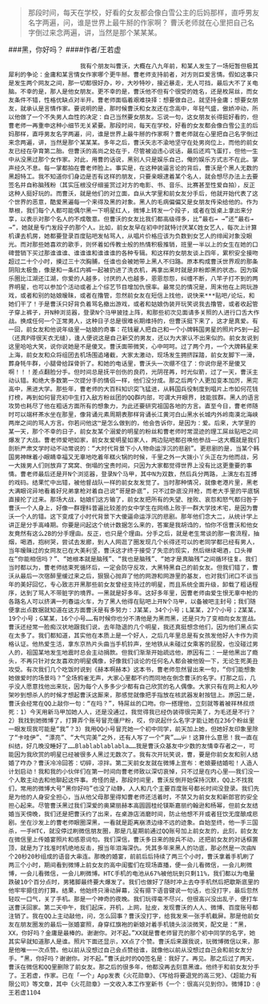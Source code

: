 > 那段时间，每天在学校，好看的女友都会像白雪公主的后妈那样，直呼男友名字两遍，问，谁是世界上最牛掰的作家啊？ 曹沃老师就在心里把自己名字倒过来念两遍，讲，当然是那个某某某。

###黑，你好吗？
####作者/王若虚

						我有个朋友叫曹沃，大概在八九年前，和某人发生了一场短暂但极其犀利的争论：金庸和某言情女作家哪个更牛掰。曹老师支持前者，对方则巨爱言情。假如这事只是发生两个网友之间，那一切都很好办，吵，大吵特吵，接近暴走，无人可挡，最后大不了关电脑。不幸的是，那人是他女朋友。更不幸的是，曹沃他不但有个很受的姓名，还是枚屌丝，而女友条件不错，性格优缺点对半开。曹老师面临着艰难抉择：想要做自己，就坚持金庸；想要女朋友，就承认是言情作家。要说明的是，那时候曹沃和女友还在念高中，年轻气盛，傲娇冲动，所以他做了一个不失男人血性的决定：自己当然要女朋友。忘说一句，这女朋友长得挺好看的，但曹老师一再重申这种小细节无关紧要。那段时间，每天在学校，好看的女友都会像白雪公主的后妈那样，直呼男友名字两遍，问，谁是世界上最牛掰的作家啊？曹老师就在心里把自己名字倒过来念两遍，讲，当然是那个某某某。多年之后，曹沃矢志不渝地坚守在处男岗位上，而他的前女友已经在孕育第二胎。但曹沃的高尚之处在于，尽管被迫违心说话，最后还鸡飞蛋打，但他一生中从没黑过那个女作家。对此，用曹的话说，黑别人只是娱乐自己，俺的娱乐方式志不在此。掌声经久不息。每一掌都拍在曹老师脸上。事实是，在这种装逼言论的背后，曹沃是个黑人无数的黑超特工。我不知道你们身边是否有这样的朋友，只要亲眼逮着某个名人，就会想尽办法上去要签名并自称脑残粉（其实压根没仔细鉴赏过对方的电影、书、音乐、比赛甚至性爱自拍），反正这种人挺好玩的。而曹沃，就是他们的对立面，自从大学里和前女友分手后，他就开始代表了这个世界的恶意，酷爱黑遍每一个来得及黑的对象。黑人的毛病偏偏又是女朋友传染给他的。作为草根，我们每个人都可能偶尔黑一下明星红人，微博上转发一个段子，或者在饭桌上拿出来分享，以表示对那个名人的不成敬意。但曹沃的女友比我们都高级得多，比“最右→ →”还“最右→ →”，她就是专门发段子的那个人。比如，前女友早在初中时就特讨厌某C姓女艺人，每次上计算机课去机房，她都要登录百度贴吧发帖骂人，从唱片价格应该为负数到女艺人的绯闻对象没眼光。而对那些她喜欢的歌手，则怀着如传教士般的热情积极推销，班里一半以上的女生在她的口碑营销下买过那谁谁谁、谁谁谁和谁谁谁的各种专辑。和这样的女朋友谈上四年，累积安全接吻超过二十个小时，摸过三十次胸脯，任谁也会被她带上黑人不归路。原本构成曹沃世界观的那条阴阳太极鱼，像是和一条红内裤一起被扔进了洗衣机，再拿出来时就是非粉即黑的状态。因为娱乐圈比江湖还江湖，你爱的人越多，讨厌的人也越多，恩恩怨怨，纠缠不断，八竿子打不到的两界明星，也可以参加个活动或者上个综艺节目增加仇恨率。最常见的情况是，周末他在上网玩游戏，或者和别的姑娘暧昧，或者在撸管，忽然前女友在短信上找他，说快来***贴吧/论坛，和她们干了！于是曹沃只好背负着骂名撤出游戏，或者和姑娘伪装开玩笑说我去撸管，或者收起管子穿上裤子，开N种浏览器，登录N个马甲披挂上阵，和那些初次见面请多关照的人进行口舌大作战。换成任何一个正常男人，这种日子总是很难长期维持的，但曹沃挺下来了，这才是真爱。有一回，前女友和他说年级里一姑娘的奇事：花钱雇人把自己和一个小牌韩国男星的照片PS到一起（还真P得很天衣无缝），逢人便说这是自己新交的男友，还以为大家认不出来似的。前女友说到这里哈哈大笑，说你说她是不是傻叉。曹沃面带微笑，心中呵呵。过了两个月，一个大牌韩星来上海，前女友和众将组团去机场围追堵截，大家太激动，现场发生拥挤踩踏，前女友脚下一滑，葬身牦牛群，小腿骨给踩骨折了。和她的电话里，曹沃头一次绷不住了：你说你是不是傻叉啊！！！差点翻脸分手。但时间总是抚平创伤的良药，光阴荏苒，时光似箭，过了一天，曹沃主动认错。和绝大多数第一次提分手的情侣一样，他们没分成。那之后两个人更加变本加厉，黑完高中，黑进大学。那些年，曹老师的大百科知识突飞猛进，从韩国兵役制度到唱片上市如何花钱打榜，再到如何冒充初中生打入敌方粉丝团的QQ群内部，可谓大开眼界，技能拔群。黑人的语言攻势也耗尽了他在粗话方面所有的想象力，为此还要研究祖国各地的方言。直至今日，曹老师随时可以端杯茶水坐在那里，像背诵元素周期表那样背诵长江黄河白山黑水长城内外岭南漠北海峡两岸之间的骂人方言。你若问他这™是怎么做到的，他会告诉你，是因为：爱。后来，大学里的某一天，那个不幸的日子，前女友某个溺爱的明星的粉丝和曹老师时常混迹的理工屌丝贴吧之间爆发了大战。曹老师爱吧如家，前女友爱明星如家人，两边贴吧都召唤他参战——这大概就是我们剖析严肃文学时动不动常说的：“大时代背景下小人物命运浮沉的悲剧”。更悲剧的是，当某个韩国男神眯着小眼睛幸福又无辜地吃着年糕火锅的时候，千里之外一大拨小丫头正在为他而战，另一大拨男人们则放弃了窝窝、倒塌的宝贵时间，只因为大家都觉得世界上没有比这更重要的事情。曹老师最后还是开N个浏览器，登录N个马甲，其中N为双数，然后兵分两路，上演左右互搏的戏码。结果忙中出错，被他督战队一样的前女友发觉了。当时那种情况，就像老港片里，黑老大满眼诧异地看着好兄弟拿枪对着自己说“哥是卧底”，只不过卧底没开枪，而老大手里的平底锅直接抡了过来。那场大战，姑娘们这方输了，前女友把所有的失望、挫败、哀怨和怒气都归咎于曹沃一个人身上，好像一群理科普遍比较差的女中学生在网络上败于一群大学技术宅，是因为曹沃一个人的错。这下变成了小时代背景下大傻逼命运浮沉的悲剧。那年他们念大二，从统计学上讲正是分手高峰期。你要是问起这个统计数据怎么来的，答案是我胡诌的，怕你不信曹沃和他女友竟然有这么2B的分手理由。反正，也只是个理由。分手之后，就是老生常谈的那一套流程，抽烟，喝酒，抱树哭，尝试去发廊，到人人网逛了圈发现几个长得还可以的老同学都已经有男人，当年暧昧过的女网友已在大美利坚，曹沃这才终于接受了失恋的现实，然后继续喝酒，口头禅在“你能相信吗？”、“她根本就是脑残”、“我也是脑残”、“她才是真脑残”之间循环往复。我们当时都以为，曹老师结束死循环后，一定会防守反攻，大黑特黑自己的前女友。但我们错了，曹沃从最后一次宿醉里缓过来之后，狠狠心抛弃了他的网游和网游里的基友，也对我们闭口不谈当年的美好回忆，专心致志开黑那些前女友曾经支持过的明星，而且系统全面升级，卸载了粗话程序，达到了骂人不带脏字的境界。一黑就是好多年。这好多年里，因曹老师由爱生恨无辜中枪的各路名人可以挤满一列春运火车，为了黑人他得在贴吧上开N个马甲，以备被吧主封号；我们随便拿出点数据就知道在这方面曹沃是有多努力：J某某，34个小号；L某某，27个小号；Z某某，19个小号；G某某，16个小号……有时候你也分不清他是为黑而黑，还是只为了变相向女友宣战。曹沃还经常一脸痴汉状地跟我们说，去年隐退的几个明星，我还真挺想念他们，因为他们黑点实在太多了。我们都知道，其实他在本质上是一个好人，之后几年里总是有女孩发他好人卡作为资格认证。他热爱生活，拿东京热片头曲当手机铃声，坐地铁从未碰过女乘客的屁股，也没碰过男人的，祖国某地发生地震时总会主动捐款。但我们渐渐开始疏远他，原因有二：一是他黑出了瘾头，不再只针对女友喜欢的明星偶像，好像我们谈论的任何名人都会被他毁一下，无论生死美丑攻受。有次我们几个吃饭时说到《赫本啊赫本》这本书，曹老师忽然冒出来一句，“你们能想象她做爱时的场景吗？”全场鸦雀无声，大家心里都不约而同地在倒念曹沃的名字。打那之后，几乎没人愿意找他出来玩，因为每个人多多少少都有自己欣赏的名人偶像。大家只有在网上和人吵架吵到想杀人的时候才想起曹沃这厮来，那感觉就像把手指放在核武器发射按钮上。原因二是，曹沃会经常在QQ上敲你一句：“在吗？”，特屌丝的口吻。你一搭理他，立刻就等着被祥林叔烦死：1）今天用新马甲加她人人，还是没通过，我觉得我已经伪装得很完美了，为毛还是不行？2）我找到她微博了，打算弄个账号冒充僵尸粉，哎，你说起什么名字才能让她在236个粉丝里一眼发现我可能是“我”？3）我用QQ小号冒充她一个初中同学，前天加上她，但她好友印象里除了“卡哇伊”、“漂亮”、“大气完美”之外，还有人写了一个“爽”……屮！这算什么意思！我一直在纠结，好几晚没睡好了……Blablablablabla……我是曹沃众基友中少数的友情幸存者之一，可能因为我欣赏的明星已经被很多人黑过无数次了。我有次开玩笑说，曹，要是你前女友和别人结婚了咋办？曹沃冷冷回答：切碎，凉拌。第二天前女友就在微博上宣布：老娘要结婚啦！人造人计划启动！我和我的小伙伴们在第一时间向曹老师致以深切哀悼，只不过是在内心里——我们没一个人敢主动去和他聊起这件事。奇怪的是，那段时间里，曹沃反倒开始保持沉默，QQ上不找我们，常用的微博大号“黑你好吗”也没了动静，人人和几个主要百度账号都长时间没登录。我们先是为他的人身安全担心，当从他父母那里得知曹老师还活着时，不禁又为前女友和新郎官的安全担心起来。尽管曹沃黑过我们深爱的奥黛丽赫本高圆圆桂纶镁斯嘉丽约翰逊和杨幂，但前女友结婚当天傍晚，我们还是把曹沃约了出来，在桌游店消磨时间，防止他想不开或者狂饮无度酿成悲剧。坐在沙发上的曹老师眼圈深黑，一看就是距离崩溃边缘不远的迹象。自始至终，他一手三国杀，一手HTC，就没停过刷微信朋友圈，那是几星期前通过QQ账号加上前女友的，此刻，前女友在微信里上传婚宴照片和感恩词句。我们深信，曹沃多日来的按兵不动，还把前女友的对话框置顶，就是为了找准时机绝地反击，报当年泪海深仇。凭其多年来黑人的功底，那必然是一次由N个20秒20秒组成的语音大串连。那晚的婚宴，前前后后持续了两三个小时，曹沃拿着手机刷了两三个小时，期间看到微博上前女友的高中闺蜜们在现场直播，便一会儿看微信，一会儿刷微博，一会儿看微信，一会儿刷微博。HTC手机的电池从67%被他玩到只剩11%，我们都以为电量跌破10个百分点时，男猪脚最终要大爆发了。我们也做好了随时冲上去夺手机然后把歇斯底里的他牢牢摁住的打算。结果，他始终只滑动屏幕，没有摁下语音键说一句话，也没打字，最后忽然轻叹一口气，关了手机。那是一个神奇的夜晚。我们玩得毫不尽兴，但很高兴没出乱子，便打车送曹沃回家。第二天中午，我们起床，开机，上网，扯皮，发现曹沃的人人、微博、百度账号都注销了。我在QQ上主动敲他，问，怎么回事？曹沃没打字，给我发来一张手机截屏。那是他前女友在朋友圈发的最后一张婚宴照，身穿红旗袍的新娘对着手机镜头淡淡微笑，配文是：“黑，XX，你好吗？金庸是最棒的。谢谢你。对不起。”XX就是曹老师冒充的那个初中同学的名字，她其实早就知道那人是谁。照片下面还显示，XX点了个赞。曹沃后来跟我说，玩微博微信以来，那是他唯一一次点赞。他以前从没想过自己会点赞给谁，就像他以前从没想过自己会和前女友分手。“黑，你好吗？谢谢你。对不起。”曹沃此时的QQ签名是：我好了。再见。那之后过了两天，曹沃在微信和QQ里删除了前女友。那之后的很多年，他都没再去刻意黑谁。他终于和前女友分手了。王若虚，作家。已在「一个」App发表《火花勋章》、《写给将要退党的高三党》、《超能力有限公司》等文章，其中《火花勋章》一文收入本工作室新书《一个：很高兴见到你》。微博ID：@王若虚1104 